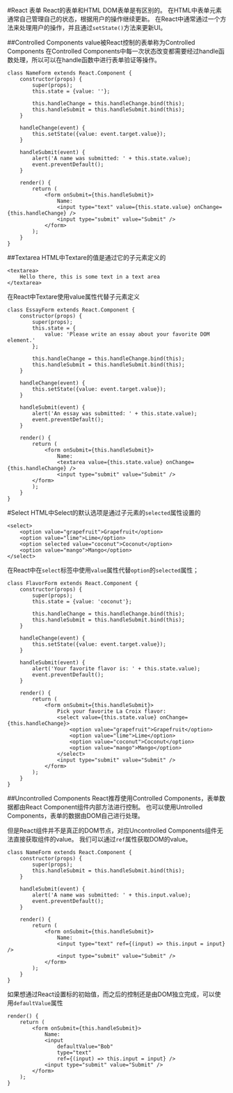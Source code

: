 #React 表单
React的表单和HTML DOM表单是有区别的。
在HTML中表单元素通常自己管理自己的状态，根据用户的操作继续更新。
在React中通常通过一个方法来处理用户的操作，并且通过`setState()`方法来更新UI。

##Controlled Components
value被React控制的表单称为Controlled Components
在Controlled Components中每一次状态改变都需要经过handle函数处理，所以可以在handle函数中进行表单验证等操作。

	class NameForm extends React.Component {
	  	constructor(props) {
	    	super(props);
	    	this.state = {value: ''};
	
		    this.handleChange = this.handleChange.bind(this);
	    	this.handleSubmit = this.handleSubmit.bind(this);
	  	}

	  	handleChange(event) {
	    	this.setState({value: event.target.value});
	  	}

	  	handleSubmit(event) {
	    	alert('A name was submitted: ' + this.state.value);
	    	event.preventDefault();
	  	}

	  	render() {
	    	return (
	      		<form onSubmit={this.handleSubmit}>
	        		Name:
	        		<input type="text" value={this.state.value} onChange={this.handleChange} />
	        		<input type="submit" value="Submit" />
	      		</form>
	    	);
	  	}
	}

##Textarea
HTML中Textare的值是通过它的子元素定义的

	<textarea>
	  	Hello there, this is some text in a text area
	</textarea>

在React中Textare使用value属性代替子元素定义

	class EssayForm extends React.Component {
	  	constructor(props) {
	    	super(props);
	    	this.state = {
	      		value: 'Please write an essay about your favorite DOM element.'
	    	};

	    	this.handleChange = this.handleChange.bind(this);
	    	this.handleSubmit = this.handleSubmit.bind(this);
	  	}

	 	handleChange(event) {
	    	this.setState({value: event.target.value});
	  	}

	  	handleSubmit(event) {
	    	alert('An essay was submitted: ' + this.state.value);
	    	event.preventDefault();
	  	}

	  	render() {
	    	return (
	      		<form onSubmit={this.handleSubmit}>
	        		Name:
	        		<textarea value={this.state.value} onChange={this.handleChange} />
	        		<input type="submit" value="Submit" />
	      	</form>
	    	);
	  	}
	}

#Select
HTML中Select的默认选项是通过子元素的`selected`属性设置的

	<select>
	  	<option value="grapefruit">Grapefruit</option>
	  	<option value="lime">Lime</option>
	  	<option selected value="coconut">Coconut</option>
	  	<option value="mango">Mango</option>
	</select>

在React中在`select`标签中使用`value`属性代替`option`的`selected`属性；

	class FlavorForm extends React.Component {
	  	constructor(props) {
	    	super(props);
	    	this.state = {value: 'coconut'};
	
		    this.handleChange = this.handleChange.bind(this);
	    	this.handleSubmit = this.handleSubmit.bind(this);
	  	}

	  	handleChange(event) {
	    	this.setState({value: event.target.value});
	  	}

	  	handleSubmit(event) {
	    	alert('Your favorite flavor is: ' + this.state.value);
	    	event.preventDefault();
	  	}

	  	render() {
	    	return (
	      		<form onSubmit={this.handleSubmit}>
	        		Pick your favorite La Croix flavor:
	        		<select value={this.state.value} onChange={this.handleChange}>
	          			<option value="grapefruit">Grapefruit</option>
	          			<option value="lime">Lime</option>
	          			<option value="coconut">Coconut</option>
	          			<option value="mango">Mango</option>
	        		</select>
	        		<input type="submit" value="Submit" />
	      		</form>
	    	);
	  	}
	}



##Uncontrolled Components
React推荐使用Controlled Components，表单数据都由React Component组件内部方法进行控制。
也可以使用Untrolled Components，表单的数据由DOM自己进行处理。

但是React组件并不是真正的DOM节点，对应Uncontrolled Components组件无法直接获取组件的value。
我们可以通过`ref`属性获取DOM的value。

	class NameForm extends React.Component {
	  	constructor(props) {
	    	super(props);
	    	this.handleSubmit = this.handleSubmit.bind(this);
	  	}

	  	handleSubmit(event) {
	    	alert('A name was submitted: ' + this.input.value);
	    	event.preventDefault();
	  	}

	  	render() {
	    	return (
	      		<form onSubmit={this.handleSubmit}>
	        		Name:
	        		<input type="text" ref={(input) => this.input = input} />
	        		<input type="submit" value="Submit" />
	      		</form>
	    	);
	  	}
	}

如果想通过React设置标的初始值，而之后的控制还是由DOM独立完成，可以使用`defaultValue`属性

	render() {
	  	return (
	    	<form onSubmit={this.handleSubmit}>
	      		Name:
	      		<input
	      		  	defaultValue="Bob"
	      		  	type="text"
	      		  	ref={(input) => this.input = input} />
	      		<input type="submit" value="Submit" />
	    	</form>
	  	);
	}


































